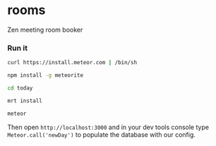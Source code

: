 rooms
=====

Zen meeting room booker

### Run it

```bash
curl https://install.meteor.com | /bin/sh

npm install -g meteorite

cd today

mrt install

meteor
```
    
Then open `http://localhost:3000` and in your dev tools console type `Meteor.call('newDay')` to populate the database with our config. 
